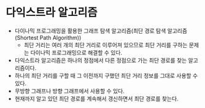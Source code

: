 # 다익스트라 알고리즘

- 다이나믹 프로그래밍을 활용한 그래프 탐색 알고리즘(최단 경로 탐색 알고리즘(Shortest Path Algorithm))
  - 최단 거리는 여러 개의 최단 거리로 이루어져 있으므로 최단 거리를 구하는 문제는 다이나믹 프로그래밍으로 해결할 수 있다.
- 다익스트라 알고리즘은 하나의 정점에서 다른 정점으로 가는 최단 경로를 찾는 알고리즘이다.
- 하나의 최단 거리를 구할 때 그 이전까지 구했던 최단 거리 정보를 그대로 사용할 수 있다.
- 무방향 그래프나 방향 그래프에서 사용할 수 있다.
- 현재까지 알고 있던 최단 경로를 계속해서 갱신하면서 최단 경로를 찾는다.

